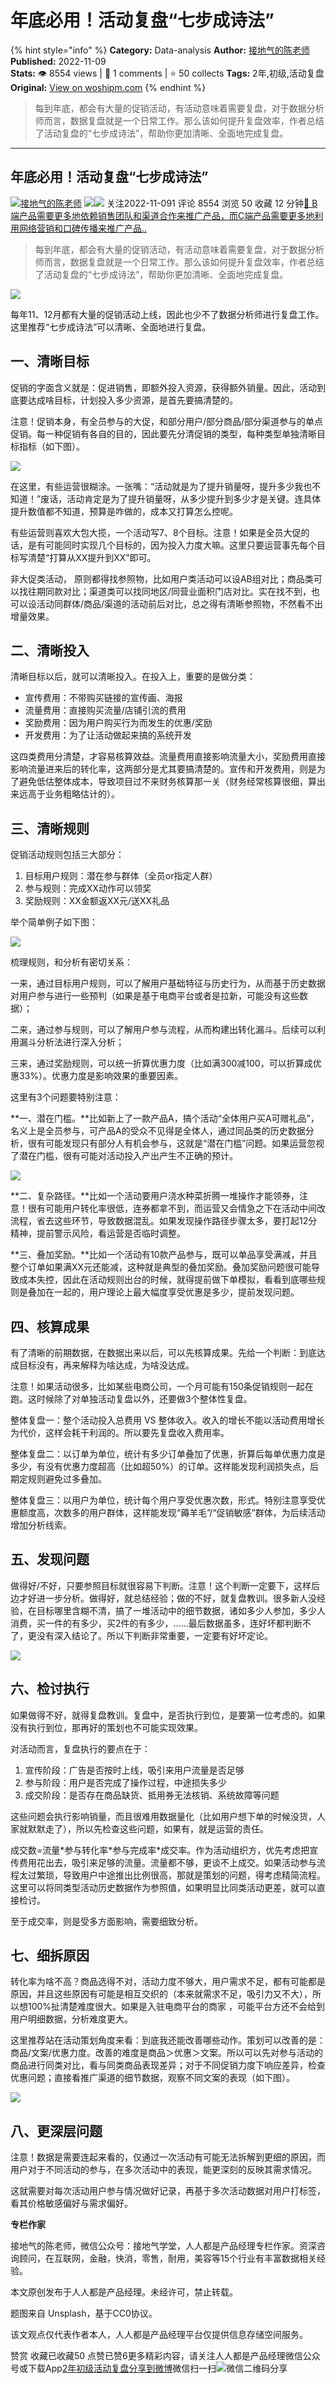 # 年底必用！活动复盘“七步成诗法”
{% hint style="info" %}
**Category:** Data-analysis
**Author:** [接地气的陈老师](https://www.woshipm.com/u/773891)
**Published:** 2022-11-09  
**Stats:** 👁️ 8554 views | 💬 1 comments | ⭐ 50 collects
**Tags:** 2年,初级,活动复盘
**Original:** [View on woshipm.com](https://www.woshipm.com/data-analysis/5673771.html)
{% endhint %}
> 每到年底，都会有大量的促销活动，有活动意味着需要复盘，对于数据分析师而言，数据复盘就是一个日常工作。那么该如何提升复盘效率，作者总结了活动复盘的“七步成诗法”，帮助你更加清晰、全面地完成复盘。

---

## 年底必用！活动复盘“七步成诗法”

[![](https://image.woshipm.com/wp-files/2019/08/0GkAbc8ZooEsibtWEUNO.png!/both/72x72)](https://www.woshipm.com/u/773891)[接地气的陈老师](https://www.woshipm.com/u/773891) ![](https://static.woshipm.com/tag/1121_1@2x.png)![](https://static.woshipm.com/tag/2103_1@2x.png) 关注2022-11-091 评论 8554 浏览 50 收藏 12 分钟[🔗 B端产品需要更多地依赖销售团队和渠道合作来推广产品，而C端产品需要更多地利用网络营销和口碑传播来推广产品..](https://ke.qidianla.com/courses/bcpm)

> 每到年底，都会有大量的促销活动，有活动意味着需要复盘，对于数据分析师而言，数据复盘就是一个日常工作。那么该如何提升复盘效率，作者总结了活动复盘的“七步成诗法”，帮助你更加清晰、全面地完成复盘。

![](https://image.woshipm.com/wp-files/2022/11/SJ3DtZTZfx6WMCiGWGlT.jpg)

每年11、12月都有大量的促销活动上线，因此也少不了数据分析师进行复盘工作。这里推荐“七步成诗法”可以清晰、全面地进行复盘。

## 一、清晰目标

促销的字面含义就是：促进销售，即额外投入资源，获得额外销量。因此，活动到底要达成啥目标，计划投入多少资源，是首先要搞清楚的。

注意！促销本身，有全员参与的大促，和部分用户/部分商品/部分渠道参与的单点促销。每一种促销有各自的目的，因此要先分清促销的类型，每种类型单独清晰目标指标（如下图）。

![](https://image.woshipm.com/wp-files/2022/11/3uy2pFBdYl2u46LtWZGf.png)

在这里，有些运营很糊涂。一张嘴：“活动就是为了提升销量呀，提升多少我也不知道！”废话，活动肯定是为了提升销量呀，从多少提升到多少才是关键。连具体提升数值都不知道，预算是咋做的，成本又打算怎么控呢。

有些运营则喜欢大包大揽，一个活动写7、8个目标。注意！如果是全员大促的话，是有可能同时实现几个目标的，因为投入力度大嘛。这里只要运营事先每个目标写清楚“打算从XX提升到XX”即可。

非大促类活动， 原则都得找参照物，比如用户类活动可以设AB组对比；商品类可以找往期同款对比；渠道类可以找同地区/同营业面积门店对比。实在找不到，也可以设活动同群体/商品/渠道的活动前后对比，总之得有清晰参照物，不然看不出增量效果。

## 二、清晰投入

清晰目标以后，就可以清晰投入。在投入上，重要的是做分类：

*   宣传费用：不带购买链接的宣传画、海报
*   流量费用：直接购买流量/店铺引流的费用
*   奖励费用：因为用户购买行为而发生的优惠/奖励
*   开发费用：为了让活动做起来搞的系统开发

这四类费用分清楚，才容易核算效益。流量费用直接影响流量大小，奖励费用直接影响流量进来后的转化率，这两部分是尤其要搞清楚的。宣传和开发费用，则是为了避免低估整体成本，导致项目过不来财务核算那一关（财务经常核算很细，算出来远高于业务粗略估计的）。

## 三、清晰规则

促销活动规则包括三大部分：

1.  目标用户规则：潜在参与群体（全员or指定人群）
2.  参与规则：完成XX动作可以领奖
3.  奖励规则：XX金额返XX元/送XX礼品

举个简单例子如下图：

![](https://image.woshipm.com/wp-files/2022/11/U6XqxUAOFXmaRKapj9kT.png)

梳理规则，和分析有密切关系：

一来，通过目标用户规则，可以了解用户基础特征与历史行为，从而基于历史数据对用户参与进行一些预判（如果是基于电商平台或者是拉新，可能没有这些数据）；

二来，通过参与规则，可以了解用户参与流程，从而构建出转化漏斗。后续可以利用漏斗分析法进行深入分析；

三来，通过奖励规则，可以统一折算优惠力度（比如满300减100，可以折算成优惠33%）。优惠力度是影响效果的重要因素。

这里有3个问题要特别注意：

**一、潜在门槛。**比如新上了一款产品A，搞个活动“全体用户买A可赠礼品”，名义上是全员参与，可产品A的受众不见得是全体人，通过同品类的历史数据分析，很有可能发现只有部分人有机会参与，这就是“潜在门槛”问题。如果运营忽视了潜在门槛，很有可能对活动投入产出产生不正确的预计。

![](https://image.woshipm.com/wp-files/2022/11/kdG5lhOruKZlc1t7RqY2.png)

**二、复杂路径。**比如一个活动要用户浇水种菜折腾一堆操作才能领券，注意！很有可能用户转化率很低，连券都拿不到，而运营又会情急之下在活动中间改流程，省去这些环节，导致数据混乱。如果发现操作路径步骤太多，要打起12分精神，提前警示风险，看运营是否临时调整。

**三、叠加奖励。**比如一个活动有10款产品参与，既可以单品享受满减，并且整个订单如果满XX元还能减，这种就是典型的叠加奖励。叠加奖励问题很可能导致成本失控，因此在活动规则出台的时候，就得提前做下单模拟，看看到底哪些规则是叠加在一起的，用户理论上最大幅度享受优惠是多少，提前发现问题。

## 四、核算成果

有了清晰的前期数据，在数据出来以后，可以先核算成果。先给一个判断：到底达成目标没有，再来解释为啥达成，为啥没达成。

注意！如果活动很多，比如某些电商公司，一个月可能有150条促销规则一起在跑。这时候除了对单独活动复盘以外，还要做3个整体性复盘。

整体复盘一：整个活动投入总费用 VS 整体收入。收入的增长不能以活动费用增长为代价，这样会耗干利润的。所以要先复盘收入费用率。

整体复盘二：以订单为单位，统计有多少订单叠加了优惠，折算后每单优惠力度是多少，有没有优惠力度超高（比如超50%）的订单。这样能发现利润损失点，后期定规则避免过多叠加。

整体复盘三：以用户为单位，统计每个用户享受优惠次数，形式。特别注意享受优惠额度高，次数多的用户群体，这样能发现“薅羊毛”/“促销敏感”群体，为后续活动增加分析线索。

## 五、发现问题

做得好/不好，只要参照目标就很容易下判断。注意！这个判断一定要下，这样后边才好进一步分析。做得好，就总结经验；做的不好，就复盘教训。很多新人没经验，在目标哪里含糊不清，搞了一堆活动中的细节数据，诸如多少人参加，多少人消费，买一件的有多少，买2件的有多少，……最后数据虽多，连好坏都判断不了，更没有深入结论了。所以下判断非常重要，一定要有好坏定论。

![](https://image.woshipm.com/wp-files/2022/11/TlzgE1gUeehi2zgl2as8.png)

## 六、检讨执行

如果做得不好，就得复盘教训。复盘中，是否执行到位，是要第一位考虑的。如果没有执行到位，那再好的策划也不可能实现效果。

对活动而言，复盘执行的要点在于：

1.  宣传阶段：广告是否按时上线，吸引来用户流量是否足够
2.  参与阶段：用户是否完成了操作过程，中途损失多少
3.  成交阶段：是否存在商品缺货、抵用券无法核销、系统故障等问题

这些问题会执行影响销量，而且很难用数据量化（比如用户想下单的时候没货，人家就默默走了），所以先检查这些问题，如果有，就是运营的责任。

成交数=流量\*参与转化率\*参与完成率\*成交率。作为活动组织方，优先考虑把宣传费用花出去，吸引来足够的流量。流量都不够，更谈不上成交。如果活动参与流程太过繁琐，导致用户中途推出比例很高，那就是策划的问题，得考虑精简流程。这里可以将同类型活动历史数据作为参照值，如果明显比同类活动更差，就可以直接检讨。

至于成交率，则是受多方面影响，需要细致分析。

## 七、细拆原因

转化率为啥不高？商品选得不对，活动力度不够大，用户需求不足，都有可能都是原因，并且这些原因有可能是相互交织的（本来就需求不足，吸引力又不大），所以想100%扯清楚难度很大。如果是入驻电商平台的商家 ，可能平台方还不会给到用户明细数据，分析难度更大。

这里推荐站在活动策划角度来看：到底我还能改善哪些动作。策划可以改善的是：商品/文案/优惠力度。改善的难度是商品＞优惠＞文案。所以可以先对参与活动的商品进行同类对比，看与同类商品表现差异；对于不同促销力度下响应差异，检查优惠问题；直接看推广渠道的细节数据，观察不同文案的表现（如下图）。

![](https://image.woshipm.com/wp-files/2022/11/Aj3vnuNenEP2HuNu1r8r.png)

## 八、更深层问题

注意！数据是需要连起来看的，仅通过一次活动有可能无法拆解到更细的原因，而用户对于不同活动的参与，在多次活动中的表现，能更深刻的反映其需求情况。

这就需要对每次活动用户参与情况做好记录，再基于多次活动数据对用户打标签，看其价格敏感偏好与需求偏好。

**专栏作家**

接地气的陈老师，微信公众号：接地气学堂，人人都是产品经理专栏作家。资深咨询顾问，在互联网，金融，快消，零售，耐用，美容等15个行业有丰富数据相关经验。

本文原创发布于人人都是产品经理。未经许可，禁止转载。

题图来自 Unsplash，基于CC0协议。

该文观点仅代表作者本人，人人都是产品经理平台仅提供信息存储空间服务。

赞赏 收藏已收藏50 点赞已赞6更多精彩内容，请关注人人都是产品经理微信公众号或下载App[2年](https://www.woshipm.com/tag/2%e5%b9%b4)[初级](https://www.woshipm.com/tag/%e5%88%9d%e7%ba%a7)[活动复盘](https://www.woshipm.com/tag/%e6%b4%bb%e5%8a%a8%e5%a4%8d%e7%9b%98)[分享到微博](https://service.weibo.com/share/share.php?appkey=2775287854&title=年底必用！活动复盘“七步成诗法”&url=https://www.woshipm.com/data-analysis/5673771.html&pic=https://image.woshipm.com/wp-files/2022/11/SJ3DtZTZfx6WMCiGWGlT.jpg)微信扫一扫![微信二维码](https://api.pwmqr.com/qrcode/create/?url=https://www.woshipm.com/data-analysis/5673771.html)分享